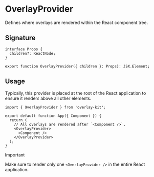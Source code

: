 # OverlayProvider

Defines where overlays are rendered within the React component tree.

## Signature

```tsx
interface Props {
  children?: ReactNode;
}

export function OverlayProvider({ children }: Props): JSX.Element;
```

## Usage

Typically, this provider is placed at the root of the React application to ensure it renders above all other elements.

```tsx
import { OverlayProvider } from 'overlay-kit';

export default function App({ Component }) {
  return (
    // All overlays are rendered after `<Component />`.
    <OverlayProvider>
      <Component />
    </OverlayProvider>
  );
}
```

> [!IMPORTANT]
> Make sure to render only one `<OverlayProvider />` in the entire React application.
